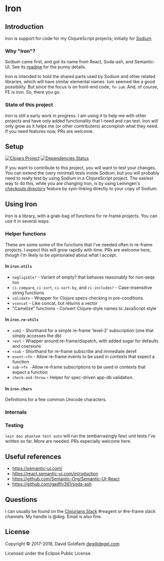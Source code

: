 # Iron

## Introduction

Iron is support for code for my ClojureScript projects; initially for
[Sodium](https://github.com/deg/sodium)

### Why "Iron"?

Sodium came first, and got its name from React, Soda-ash, and Semantic-UI. See its
[readme](https://github.com/deg/sodium/blob/master/README.md) for the punny details.

Iron is intended to hold the shared parts used by Sodium and other related libraries,
which will have similar elemental names. Ium seemed like a good possibility. But since
the focus is on front-end code, `fe-ium`.  And, of course, FE is iron. So, there you go.

### State of this project

Iron is still a early work in progress. I am using it to help me with other projects
and have only added functionality that I need and can test. Iron will only grow as
it helps me (or other contributers) accomplish what they need. If you need features now,
PRs are welcome.

## Setup

[![Clojars Project](https://img.shields.io/clojars/v/com.degel/iron.svg)](https://clojars.org/com.degel/iron)
[![Dependencies Status](https://versions.deps.co/deg/iron/status.svg)](https://versions.deps.co/deg/iron)

If you want to contribute to this project, you will want to test your changes. You can
extend the (very minimal) tests inside Sodium, but you will probably need to really test
by using Sodium in a ClojureScript project. The easiest way to do this, while you are
changing Iron, is by using Leiningen's
[checkouts directory](https://github.com/technomancy/leiningen/blob/master/doc/TUTORIAL.md#checkout-dependencies)
feature by sym-linking directly to your copy of Sodium.

## Using Iron

Iron is a library, with a grab-bag of functions for re-frame projects. You can use it in
several ways:

### Helper functions

These are some some of the functions that I've needed often in re-frame projects. I
expect this will grow rapidly with time. PRs are welcome here, though I'm likely to be
opinionated about what I accept.

#### In `iron.utils`
- `negligible?` - Variant of empty? that behaves reasonably for non-seqs too
- `ci-compare`, `ci-sort`, `ci-sort-by`, and `ci-includes?` - Case-insensitive string functions
- `validate` - Wrapper for Clojure specs checking in pre-conditions.
- `vconcat` - Like concat, but returns a vector
- "Camelize" functions - Convert Clojure-style names to JavaScript style

#### In `iron.re-utils`
- `sub2` - Shorthand for a simple re-frame 'level-2' subscription (one that simply accesses the db)
- `>evt` - Wrapper around re-frame/dispatch, with added sugar for defaults and coersions
- `<sub` - Shorthand for re-frame subscribe and immediate deref
- `event->fn` - Allow re-frame events to be used in contexts that expect a function
- `sub->fn -`Allow re-frame subscriptions to be used in contexts that expect a function
- `check-and-throw` - Helper for spec-driven app-db validation.

#### In `iron.chars`

Definitions for a few common Unicode characters.

### Internals

### Testing

`lein doo phantom test auto` will run the (embarrasingly few) unit tests I've written so
far. More are needed. PRs especially welcome here.

## Useful references

- https://semantic-ui.com/
- https://react.semantic-ui.com/introduction
- https://github.com/Semantic-Org/Semantic-UI-React
- https://github.com/gadfly361/soda-ash


## Questions

I can usually be found on the [Clojurians Slack](https://clojurians.net) #reagent or
#re-frame slack channels. My handle is @deg. Email is also fine.

## License

Copyright © 2017-2018, David Goldfarb <deg@degel.com>

Licensed under the Eclipse Public License.
